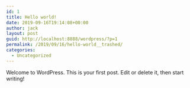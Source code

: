 ```yaml
---
id: 1
title: Hello world!
date: 2019-09-16T19:14:08+00:00
author: jack
layout: post
guid: http://localhost:8888/wordpress/?p=1
permalink: /2019/09/16/hello-world__trashed/
categories:
  - Uncategorized
---
```

Welcome to WordPress. This is your first post. Edit or delete it, then start writing!